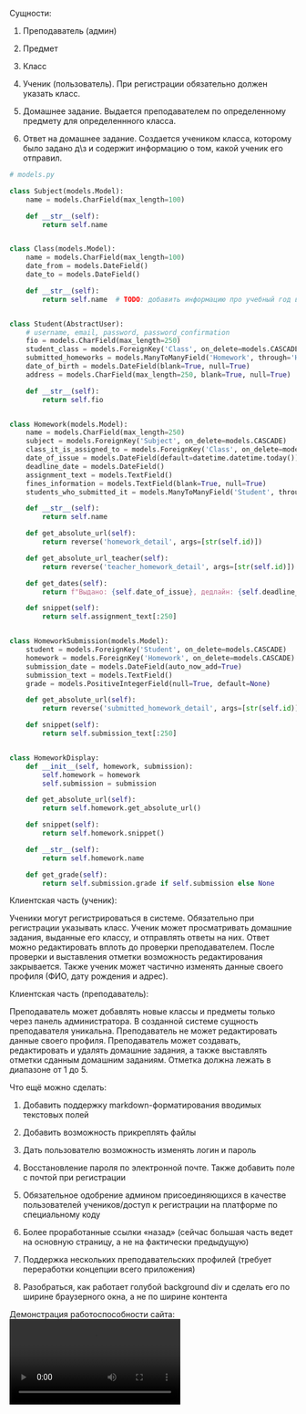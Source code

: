 Сущности:

1. Преподаватель (админ)

2. Предмет

3. Класс

4. Ученик (пользователь). При регистрации обязательно должен указать класс.

5. Домашнее задание. Выдается преподавателем по определенному предмету для определеннного класса.

6. Ответ на домашнее задание. Создается учеником класса, которому было задано д\з и содержит информацию о том, какой ученик его отправил.

```python
# models.py

class Subject(models.Model):
    name = models.CharField(max_length=100)

    def __str__(self):
        return self.name


class Class(models.Model):
    name = models.CharField(max_length=100)
    date_from = models.DateField()
    date_to = models.DateField()

    def __str__(self):
        return self.name  # TODO: добавить информацию про учебный год в отображаемое название


class Student(AbstractUser):
    # username, email, password, password_confirmation
    fio = models.CharField(max_length=250)
    student_class = models.ForeignKey('Class', on_delete=models.CASCADE, null=True, default=None)
    submitted_homeworks = models.ManyToManyField('Homework', through='HomeworkSubmission')
    date_of_birth = models.DateField(blank=True, null=True)
    address = models.CharField(max_length=250, blank=True, null=True)

    def __str__(self):
        return self.fio


class Homework(models.Model):
    name = models.CharField(max_length=250)
    subject = models.ForeignKey('Subject', on_delete=models.CASCADE)
    class_it_is_assigned_to = models.ForeignKey('Class', on_delete=models.CASCADE)
    date_of_issue = models.DateField(default=datetime.datetime.today())
    deadline_date = models.DateField()
    assignment_text = models.TextField()
    fines_information = models.TextField(blank=True, null=True)
    students_who_submitted_it = models.ManyToManyField('Student', through='HomeworkSubmission')

    def __str__(self):
        return self.name

    def get_absolute_url(self):
        return reverse('homework_detail', args=[str(self.id)])

    def get_absolute_url_teacher(self):
        return reverse('teacher_homework_detail', args=[str(self.id)])

    def get_dates(self):
        return f"Выдано: {self.date_of_issue}, дедлайн: {self.deadline_date}"

    def snippet(self):
        return self.assignment_text[:250]


class HomeworkSubmission(models.Model):
    student = models.ForeignKey('Student', on_delete=models.CASCADE)
    homework = models.ForeignKey('Homework', on_delete=models.CASCADE)
    submission_date = models.DateField(auto_now_add=True)
    submission_text = models.TextField()
    grade = models.PositiveIntegerField(null=True, default=None)

    def get_absolute_url(self):
        return reverse('submitted_homework_detail', args=[str(self.id)])

    def snippet(self):
        return self.submission_text[:250]


class HomeworkDisplay:
    def __init__(self, homework, submission):
        self.homework = homework
        self.submission = submission

    def get_absolute_url(self):
        return self.homework.get_absolute_url()

    def snippet(self):
        return self.homework.snippet()

    def __str__(self):
        return self.homework.name

    def get_grade(self):
        return self.submission.grade if self.submission else None

```
Клиентская часть (ученик):

Ученики могут регистрироваться в системе. Обязательно при регистрации указывать класс.
Ученик может просматривать домашние задания, выданные его классу, и отправлять ответы на них. Ответ можно редактировать вплоть до проверки преподавателем. После проверки и выставления отметки возможность редактирования закрывается. 
Также ученик может частично изменять данные своего профиля (ФИО, дату рождения и адрес).

Клиентская часть (преподаватель):

Преподаватель может добавлять новые классы и предметы только через панель администратора. В созданной системе сущность преподавателя уникальна. 
Преподаватель не может редактировать данные своего профиля.
Преподаватель может создавать, редактировать и удалять домашние задания, а также выставлять отметки сданным домашним заданиям. Отметка должна лежать в диапазоне от 1 до 5.


Что ещё можно сделать:
 1. Добавить поддержку markdown-форматирования вводимых текстовых полей

 2. Добавить возможность прикреплять файлы

 3. Дать пользователю возможность изменять логин и пароль

 4. Восстановление пароля по электронной почте. Также добавить поле с почтой при регистрации

 5. Обязательное одобрение админом присоединяющихся в качестве пользователей учеников/доступ к регистрации на платформе по специальному коду 

 6. Более проработанные ссылки «назад» (сейчас большая часть ведет на основную страницу, а не на фактически предыдущую)

 7. Поддержка нескольких преподавательских профилей (требует переработки концепции всего приложения) 

 8. Разобраться, как работает голубой background div и сделать его по ширине браузерного окна, а не по ширине контента 

Демонстрация работоспособности сайта:
![type:video](./static/v.mp4?noautoplay=1)
